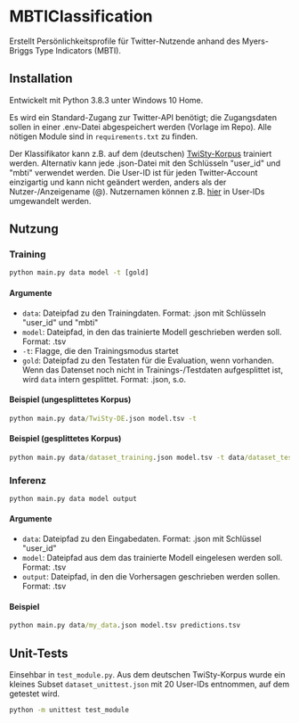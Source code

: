 # MBTIClassification
Erstellt Persönlichkeitsprofile für Twitter-Nutzende anhand des Myers-Briggs Type Indicators (MBTI).

## Installation
Entwickelt mit Python 3.8.3 unter Windows 10 Home.

Es wird ein Standard-Zugang zur Twitter-API benötigt; die Zugangsdaten sollen in einer .env-Datei abgespeichert werden (Vorlage im Repo). Alle nötigen Module sind in ```requirements.txt``` zu finden.

Der Klassifikator kann z.B. auf dem (deutschen) [TwiSty-Korpus](https://www.uantwerpen.be/en/research-groups/clips/research/datasets/) trainiert werden. Alternativ kann jede .json-Datei mit den Schlüsseln "user_id" und "mbti" verwendet werden. Die User-ID ist für jeden Twitter-Account einzigartig und kann nicht geändert werden, anders als der Nutzer-/Anzeigename (@). Nutzernamen können z.B. [hier](https://tweeterid.com/) in User-IDs umgewandelt werden.

## Nutzung
### Training
```cmd
python main.py data model -t [gold]
```

#### Argumente
* ```data```: Dateipfad zu den Trainingdaten. Format: .json mit Schlüsseln "user_id" und "mbti"
* ```model```: Dateipfad, in den das trainierte Modell geschrieben werden soll. Format: .tsv
* ```-t```: Flagge, die den Trainingsmodus startet
* ```gold```: Dateipfad zu den Testaten für die Evaluation, wenn vorhanden. Wenn das Datenset noch nicht in Trainings-/Testdaten aufgesplittet ist, wird ```data``` intern gesplittet. Format: .json, s.o.

#### Beispiel (ungesplittetes Korpus)
```cmd
python main.py data/TwiSty-DE.json model.tsv -t
```

#### Beispiel (gesplittetes Korpus)
```cmd
python main.py data/dataset_training.json model.tsv -t data/dataset_test.json
```

### Inferenz
```cmd
python main.py data model output
```

#### Argumente
* ```data```: Dateipfad zu den Eingabedaten. Format: .json mit Schlüssel "user_id"
* ```model```: Dateipfad aus dem das trainierte Modell eingelesen werden soll. Format: .tsv
* ```output```: Dateipfad, in den die Vorhersagen geschrieben werden sollen. Format: .tsv

#### Beispiel
```cmd
python main.py data/my_data.json model.tsv predictions.tsv
```

## Unit-Tests
Einsehbar in ```test_module.py```. Aus dem deutschen TwiSty-Korpus wurde ein kleines Subset ```dataset_unittest.json``` mit 20 User-IDs entnommen, auf dem getestet wird.

```cmd
python -m unittest test_module
```
